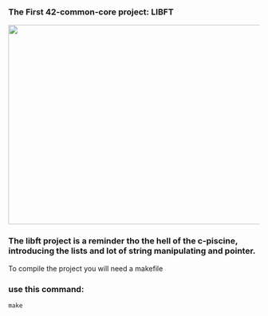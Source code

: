 ### The First 42-common-core project: LIBFT

<img src="https://github.com/DyDaDo13/libft/assets/139651579/909fa1ab-9511-477a-a1d9-12c8c783fcee" width="600" height="400">

### The libft project is a reminder tho the hell of the c-piscine, introducing the lists and lot of string manipulating and pointer.



To compile the project you will need a makefile
### use this command:
```
make
```

